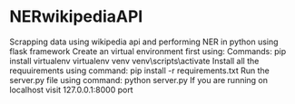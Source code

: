 # NERwikipediaAPI
Scrapping data using wikipedia api and performing NER in python using flask framework
Create an virtual environment first using:
Commands:
  pip install virtualenv
  virtualenv venv
  venv\scripts\activate
Install all the requuirements using command:
  pip install -r requirements.txt
Run the server.py file using command:
  python server.py
If you are running on localhost visit 127.0.0.1:8000 port
